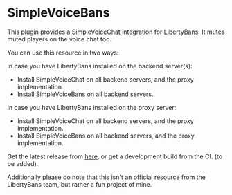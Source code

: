 # SimpleVoiceBans

This plugin provides a [SimpleVoiceChat](https://github.com/henkelmax/simple-voice-chat) integration for [LibertyBans](https://github.com/A248/LibertyBans/). It mutes muted players on the voice chat too.

You can use this resource in two ways:

In case you have LibertyBans installed on the backend server(s):
- Install SimpleVoiceChat on all backend servers, and the proxy implementation.
- Install SimpleVoiceBans on all backend servers.

In case you have LibertyBans installed on the proxy server:
- Install SimpleVoiceChat on all backend servers, and the proxy implementation.
- Install SimpleVoiceBans on all backend servers, and the proxy implementation.

Get the latest release from [here](https://github.com/KoxSosen/SimpleVoiceBans/releases), or get a development build from the CI. (to be added).

Additionally please do note that this isn't an official resource from the LibertyBans team, but rather a fun project of mine.